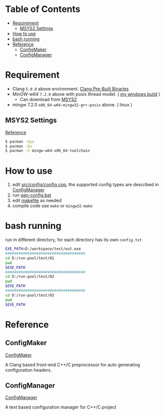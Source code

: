 # Table of Contents

<!-- START doctoc generated TOC please keep comment here to allow auto update -->
<!-- DON'T EDIT THIS SECTION, INSTEAD RE-RUN doctoc TO UPDATE -->


- [Requirement](#requirement)
    - [MSYS2 Settings](#msys2-settings)
- [How to use](#how-to-use)
- [bash running](#bash-running)
- [Reference](#reference)
  - [ConfigMaker](#configmaker)
  - [ConfigManager](#configmanager)

<!-- END doctoc generated TOC please keep comment here to allow auto update -->

# Requirement

* Clang `5.0.0` above environment. [Clang Pre-Built Binaries](http://releases.llvm.org/download.html)
* MinGW-w64 `7.2.0` above with posix thread model. ( [my windows build](https://github.com/adahbingee/mingw64/releases) )
    - Can download from [MSYS2](https://www.msys2.org/) 
* mingw 7.2.0 `x86_64-w64-mingw32-g++-posix` above. ( linux )

## MSYS2 Settings

[Reference](https://magiclen.org/msys2/)

```bash
$ pacman -Syu
$ pacman -Su
$ pacman -S mingw-w64-x86_64-toolchain
```

# How to use

1. edit [src/config/config.cpp](src/config/config.cpp), the supported config types are described in [ConfigManager](https://github.com/adahbingee/config-manager)
1. run [gen-config.bat](gen-config.bat)
1. edit [makefile](makefile) as needed
1. compile code use `make` or `mingw32-make`

# bash running

run in different directory, for each directory has its own `config.txt`

```bash
EXE_PATH=D:/workspace/test/out.exe
####################################
cd D:/run-pool/test/01
pwd
$EXE_PATH
####################################
cd D:/run-pool/test/02
pwd
$EXE_PATH
####################################
cd D:/run-pool/test/03
pwd
$EXE_PATH
```

# Reference

## ConfigMaker

[ConfigMaker](https://gist.github.com/adahbingee/33e539264dc4e23dbddb5776bf25a1c1)

A Clang based front-end C++/C preprocessor for auto generating configuration headers.

## ConfigManager

[ConfigManager](https://github.com/adahbingee/config-manager)

A text based configuration manager for C++/C project
